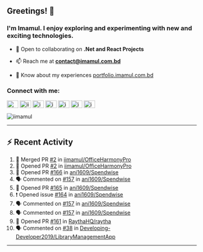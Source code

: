 ## Greetings! 👋
### I'm Imamul. I enjoy exploring and experimenting with new and exciting technologies.

- 🔭 Open to collaborating on **.Net and React Projects**

- 📫 Reach me at **<contact@imamul.com.bd>**

- 📄 Know about my experiences [portfolio.imamul.com.bd](https://portfolio.imamul.com.bd)


### Connect with me:
<p align="left">
<a href="https://dev.to/miin" target="blank"><img align="center" src="https://raw.githubusercontent.com/rahuldkjain/github-profile-readme-generator/master/src/images/icons/Social/devto.svg" alt="miin" height="20" width="30" /></a>
<a href="https://twitter.com/iinayeem" target="blank"><img align="center" src="https://raw.githubusercontent.com/rahuldkjain/github-profile-readme-generator/master/src/images/icons/Social/twitter.svg" alt="iinayeem" height="20" width="30" /></a>
<a href="https://linkedin.com/in/imamulislam" target="blank"><img align="center" src="https://raw.githubusercontent.com/rahuldkjain/github-profile-readme-generator/master/src/images/icons/Social/linked-in-alt.svg" alt="imamulislam" height="20" width="30" /></a>
<a href="https://fb.com/imamulislamnayeem" target="blank"><img align="center" src="https://raw.githubusercontent.com/rahuldkjain/github-profile-readme-generator/master/src/images/icons/Social/facebook.svg" alt="imamulislamnayeem" height="20" width="30" /></a>
<a href="https://www.youtube.com/@imamulislamnayeem" target="blank"><img align="center" src="https://raw.githubusercontent.com/rahuldkjain/github-profile-readme-generator/master/src/images/icons/Social/youtube.svg" alt="imamulislamnayeem" height="20" width="30" /></a>
<a href="https://www.hackerrank.com/imamul_islam_dev" target="blank"><img align="center" src="https://raw.githubusercontent.com/rahuldkjain/github-profile-readme-generator/master/src/images/icons/Social/hackerrank.svg" alt="imamul_islam_dev" height="20" width="30" /></a>
<a href="https://www.leetcode.com/imamulislam" target="blank"><img align="center" src="https://raw.githubusercontent.com/rahuldkjain/github-profile-readme-generator/master/src/images/icons/Social/leet-code.svg" alt="imamulislam" height="20" width="30" /></a>
</p>

<p align="left"> <img src="https://komarev.com/ghpvc/?username=iimamul&label=Profile%20views&color=0e75b6&style=flat" alt="iimamul" /> </p>

---

## :zap: Recent Activity

<!--START_SECTION:activity-->
1. 🎉 Merged PR [#2](https://github.com/iimamul/OfficeHarmonyPro/pull/2) in [iimamul/OfficeHarmonyPro](https://github.com/iimamul/OfficeHarmonyPro)
2. 💪 Opened PR [#2](https://github.com/iimamul/OfficeHarmonyPro/pull/2) in [iimamul/OfficeHarmonyPro](https://github.com/iimamul/OfficeHarmonyPro)
3. 💪 Opened PR [#166](https://github.com/ani1609/Spendwise/pull/166) in [ani1609/Spendwise](https://github.com/ani1609/Spendwise)
4. 🗣 Commented on [#157](https://github.com/ani1609/Spendwise/issues/157#issuecomment-1848992008) in [ani1609/Spendwise](https://github.com/ani1609/Spendwise)
5. 💪 Opened PR [#165](https://github.com/ani1609/Spendwise/pull/165) in [ani1609/Spendwise](https://github.com/ani1609/Spendwise)
6. ❗ Opened issue [#164](https://github.com/ani1609/Spendwise/issues/164) in [ani1609/Spendwise](https://github.com/ani1609/Spendwise)
7. 🗣 Commented on [#157](https://github.com/ani1609/Spendwise/issues/157#issuecomment-1848985825) in [ani1609/Spendwise](https://github.com/ani1609/Spendwise)
8. 🗣 Commented on [#157](https://github.com/ani1609/Spendwise/issues/157#issuecomment-1848975480) in [ani1609/Spendwise](https://github.com/ani1609/Spendwise)
9. 💪 Opened PR [#161](https://github.com/RaythaHQ/raytha/pull/161) in [RaythaHQ/raytha](https://github.com/RaythaHQ/raytha)
10. 🗣 Commented on [#38](https://github.com/Developing-Developer2019/LibraryManagementApp/issues/38#issuecomment-1848873330) in [Developing-Developer2019/LibraryManagementApp](https://github.com/Developing-Developer2019/LibraryManagementApp)
<!--END_SECTION:activity-->
---

<!--<p><img align="center" src="https://github-readme-stats.vercel.app/api/top-langs?username=iimamul&show_icons=true&locale=en&layout=compact" alt="iimamul" /></p>--!>
